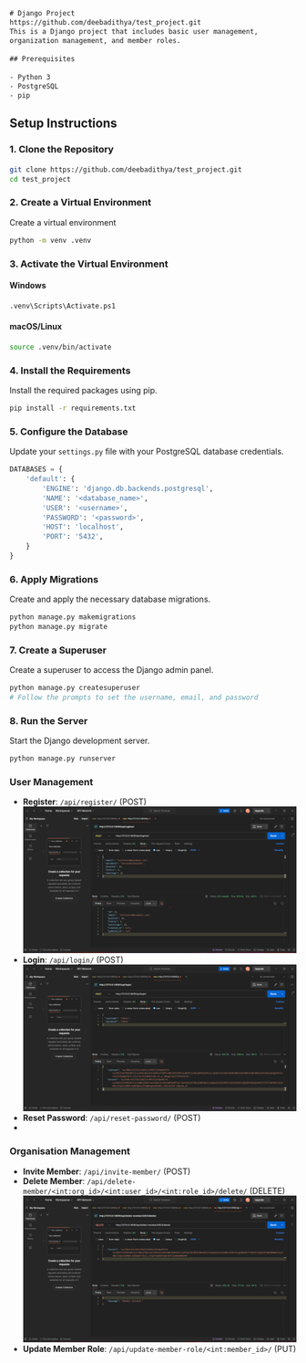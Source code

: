 ```test_project
# Django Project
https://github.com/deebadithya/test_project.git
This is a Django project that includes basic user management, organization management, and member roles.

## Prerequisites

- Python 3
- PostgreSQL
- pip 
```
## Setup Instructions

### 1. Clone the Repository

```bash
git clone https://github.com/deebadithya/test_project.git
cd test_project
```

### 2. Create a Virtual Environment

Create a virtual environment

```bash
python -m venv .venv
```

### 3. Activate the Virtual Environment

#### Windows

```bash
.venv\Scripts\Activate.ps1
```

#### macOS/Linux

```bash
source .venv/bin/activate
```

### 4. Install the Requirements

Install the required packages using pip.

```bash
pip install -r requirements.txt
```

### 5. Configure the Database

Update your `settings.py` file with your PostgreSQL database credentials.

```python
DATABASES = {
    'default': {
        'ENGINE': 'django.db.backends.postgresql',
        'NAME': '<database_name>',
        'USER': '<username>',
        'PASSWORD': '<password>',
        'HOST': 'localhost',
        'PORT': '5432',
    }
}
```

### 6. Apply Migrations

Create and apply the necessary database migrations.

```bash
python manage.py makemigrations
python manage.py migrate
```

### 7. Create a Superuser

Create a superuser to access the Django admin panel.

```bash
python manage.py createsuperuser
# Follow the prompts to set the username, email, and password
```

### 8. Run the Server

Start the Django development server.

```bash
python manage.py runserver
```


### User Management

- **Register**: `/api/register/` (POST)
 ![register](postman_test_imgs/register.png)
- **Login**: `/api/login/` (POST)
  ![login](postman_test_imgs/login.png)
- **Reset Password**: `/api/reset-password/` (POST)
- 

### Organisation Management

- **Invite Member**: `/api/invite-member/` (POST)
- **Delete Member**: `/api/delete-member/<int:org_id>/<int:user_id>/<int:role_id>/delete/` (DELETE)
  ![delete_member](postman_test_imgs/delete_member.png)
- **Update Member Role**: `/api/update-member-role/<int:member_id>/` (PUT)


